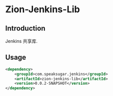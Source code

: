# Zion-Jenkins-Lib

## Introduction
Jenkins 共享库.

## Usage
```xml
<dependency>
    <groupId>com.speaksugar.jenkins</groupId>
    <artifactId>zion-jenkins-lib</artifactId>
    <version>0.0.2-SNAPSHOT</version>
</dependency>
```
